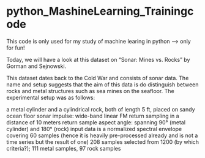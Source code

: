 # python_MashineLearning_Trainingcode

This code is only used for my study of machine learing in python --> only for fun!

Today, we will have a look at this dataset on “Sonar: Mines vs. Rocks” by Gorman and Sejnowski.

This dataset dates back to the Cold War and consists of sonar data. The name and setup suggests that the aim of this data is do distinguish between rocks and metal structures such as sea mines on the seafloor. The experimental setup was as follows:

a metal cylinder and a cylindrical rock, both of length 5 ft, placed on sandy ocean floor
sonar impulse: wide-band linear FM
return sampling in a distance of 10 meters
return sample aspect angle: spanning 90° (metal cylinder) and 180° (rock)
input data is a normalized spectral envelope covering 60 samples (hence it is heavily pre-processed already and is not a time series but the result of one)
208 samples selected from 1200 (by which criteria?); 111 metal samples, 97 rock samples
